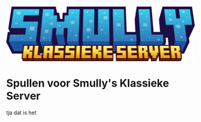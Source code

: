 ![alt text](https://github.com/DeSullyMan3/Smully-s-Klassieke-Server/blob/main/smully.png)
# Spullen voor Smully's Klassieke Server
tja dat is het
